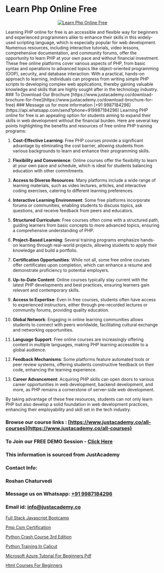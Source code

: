 # Learn Php Online Free

<p align="center">
  <a href="https://justacademy.co/course-detail/php-training">
    <img src="https://justacademy.co/storage2/course_image/1676637155_course_image.webp" alt="Learn Php Online Free">
  </a>
</p>
Learning PHP online for free is an accessible and flexible way for beginners and experienced programmers alike to enhance their skills in this widely-used scripting language, which is especially popular for web development. Numerous resources, including interactive tutorials, video lessons, comprehensive documentation, and community forums, offer the opportunity to learn PHP at your own pace and without financial investment. These free online platforms cover various aspects of PHP, from basic syntax and operations to advanced topics like object-oriented programming (OOP), security, and database interaction. With a practical, hands-on approach to learning, individuals can progress from writing simple PHP scripts to developing complex web applications, thereby gaining valuable knowledge and skills that are highly sought after in the technology industry.
### To Download Our Brochure [https://www.justacademy.co/download-brochure-for-free](https://www.justacademy.co/download-brochure-for-free)
### Message us for more information [+91 9987184296](https://api.whatsapp.com/send?phone=919987184296)
Learning PHP online for free is an appealing option for students aiming to expand their skills in web development without the financial burden. Here are several key points highlighting the benefits and resources of free online PHP training programs:

1) **Cost-Effective Learning**: Free PHP courses provide a significant advantage by eliminating the cost barrier, allowing students from various backgrounds to learn and enhance their programming skills.

2) **Flexibility and Convenience**: Online courses offer the flexibility to learn at your own pace and schedule, which is ideal for students balancing education with other commitments.

3) **Access to Diverse Resources**: Many platforms include a wide range of learning materials, such as video lectures, articles, and interactive coding exercises, catering to different learning preferences.

4) **Interactive Learning Environment**: Some free platforms incorporate forums or communities, enabling students to discuss topics, ask questions, and receive feedback from peers and educators.

5) **Structured Curriculum**: Free courses often come with a structured path, guiding learners from basic concepts to more advanced topics, ensuring a comprehensive understanding of PHP.

6) **Project-Based Learning**: Several training programs emphasize hands-on learning through real-world projects, allowing students to apply their knowledge and build a portfolio.

7) **Certification Opportunities**: While not all, some free online courses offer certificates upon completion, which can enhance a resume and demonstrate proficiency to potential employers.

8) **Up-to-Date Content**: Online courses typically stay current with the latest PHP developments and best practices, ensuring learners gain relevant and contemporary skills.

9) **Access to Expertise**: Even in free courses, students often have access to experienced instructors, either through pre-recorded lectures or community forums, providing quality education.

10) **Global Network**: Engaging in online learning communities allows students to connect with peers worldwide, facilitating cultural exchange and networking opportunities.

11) **Language Support**: Free online courses are increasingly offering content in multiple languages, making PHP learning accessible to a global audience.

12) **Feedback Mechanisms**: Some platforms feature automated tools or peer review systems, offering students constructive feedback on their code, enhancing the learning experience.

13) **Career Advancement**: Acquiring PHP skills can open doors to various career opportunities in web development, backend development, and more, as PHP remains a cornerstone of server-side web development.

By taking advantage of these free resources, students can not only learn PHP but also develop a solid foundation in web development practices, enhancing their employability and skill set in the tech industry.

### Browse our course links : [https://www.justacademy.co/all-courses](https://www.justacademy.co/all-courses) 
### To Join our FREE DEMO Session - [Click Here](https://www.justacademy.co/register-for-course-demo)


### This information is sourced from JustAcademy
### Contact Info:
### Roshan Chaturvedi
### Message us on Whatsapp: [+91 9987184296](https://api.whatsapp.com/send?phone=919987184296)
### Email id: [info@justacademy.co](mailto:info@justacademy.co)
                
[Full Stack Javascript Bootcamp](https://www.linkedin.com/pulse/full-stack-javascript-bootcamp-justacademy-delhi-fkopf/)

[Pmp Csm Certification](https://www.linkedin.com/pulse/pmp-csm-certification-justacademy-delhi-dfmyc?trackingId=yayNLCmWHHrxFRCNI7JjcQ%3D%3D&lipi=urn%3Ali%3Apage%3Ad_flagship3_company_admin%3B3uDtMYf2QJOigjAh01Sv1g%3D%3D)

[Python Crash Course 3rd Edition](https://medium.com/@shivamja27/python-crash-course-3rd-edition-6e71a1b2099b)

[Python Training In Calicut](https://medium.com/@AkashSingh2052/python-training-in-calicut-c86e9ea13c1b)

[Microsoft Azure Tutorial For Beginners Pdf](https://justacademyin.github.io/justacademy/microsoft-azure-tutorial-for-beginners-pdf)

[Html Courses For Beginners](https://justacademyin.github.io/justacademy/html-courses-for-beginners)

